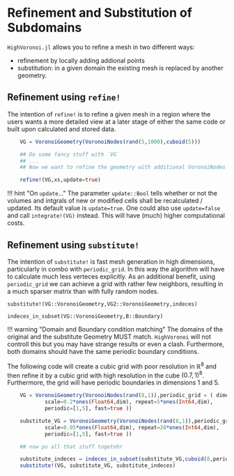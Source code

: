 # Refinement and Substitution of Subdomains

`HighVoronoi.jl` allows you to refine a mesh in two different ways: 
- refinement by locally adding addional points 
- substitution: in a given domain the existing mesh is replaced by another geometry. 

## Refinement using `refine!`

The intention of `refine!` is to refine a given mesh in a region where the users wants a more detailed view at a later stage of either the same code or built upon calculated and stored data.

```julia
    VG = VoronoiGeometry(VoronoiNodes(rand(5,1000),cuboid(5)))

    ## Do some fancy stuff with `VG`
    ## ...
    ## Now we want to refine the geometry with additional VoronoiNodes xs

    refine!(VG,xs,update=true)
```

!!! hint "On `update`..."
    The parameter `update::Bool` tells whether or not the volumes and intgrals of new or modified cells shall be recalculated / updated. Its default value is `update=true`.
    One could also use  `update=false` and call `integrate!(VG)` instead. This will have (much) higher computational costs.

## Refinement using `substitute!`

The intention of `substitute!` is fast mesh generation in high dimensions, particularly in combo with `periodic_grid`. In this way the algorithm will have to calculate much less verteces explicitly. As an additional benefit, using `periodic_grid` we can achieve a grid with rather few neighbors, resulting in a much sparser matrix than with fully random nodes.

```@docs
substitute!(VG::VoronoiGeometry,VG2::VoronoiGeometry,indeces)
```

```@docs
indeces_in_subset(VG::VoronoiGeometry,B::Boundary)
```

!!! warning "Domain and Boundary condition matching"
    The domains of the original and the substitute Geometry MUST match. `HighVoronoi` will not controll this but you may have strange results or even a clash. Furthermore, both domains should have the same periodic boundary conditions. 

The following code will create a cubic grid with poor resolution in $\mathbb R^8$ and then refine it by a cubic grid with high resolution in the cube $(0.7,1)^8$. Furthermore, the grid will have periodic boundaries in dimensions $1$ and $5$.

```julia
    VG = VoronoiGeometry(VoronoiNodes(rand(8,1)),periodic_grid = ( dimensions=ones(Float64,dim), 
            scale=0.2*ones(Float64,dim), repeat=5*ones(Int64,dim), 
            periodic=[1,5], fast=true ))

    substitute_VG = VoronoiGeometry(VoronoiNodes(rand(8,1)),periodic_grid = ( dimensions=ones(Float64,dim), 
            scale=0.05*ones(Float64,dim), repeat=20*ones(Int64,dim), 
            periodic=[1,5], fast=true ))

    ## now pu all that stuff togetehr

    substitute_indeces = indeces_in_subset(substitute_VG,cuboid(8,periodic=[],dimensions=0.3*ones(Float64,8),offset=0.7*ones(Float64,8)))
    substitute!(VG, substitute_VG, substitute_indeces)
```



